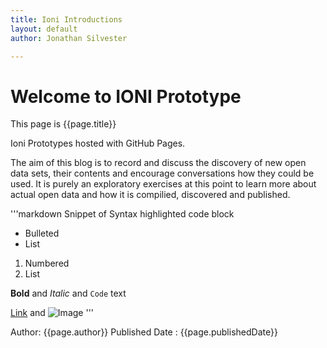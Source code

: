 ```yaml
---
title: Ioni Introductions
layout: default
author: Jonathan Silvester

---
```



# Welcome to IONI Prototype


This page is {{page.title}}

Ioni Prototypes hosted with GitHub Pages.

The aim of this blog is to record and discuss the discovery of new open data sets, their contents and encourage  conversations how they could be used. It is purely an exploratory exercises at this point to learn more about actual open data and how it is compilied, discovered and published.

'''markdown
Snippet of Syntax highlighted code block

- Bulleted
- List

1. Numbered
2. List

**Bold** and _Italic_ and `Code` text

[Link](url) and ![Image](src)
'''

Author: {{page.author}}
Published Date : {{page.publishedDate}}